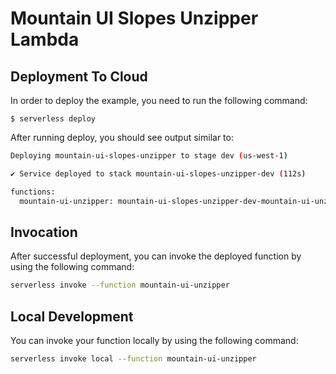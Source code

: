 # Mountain UI Slopes Unzipper Lambda

## Deployment To Cloud

In order to deploy the example, you need to run the following command:

```
$ serverless deploy
```

After running deploy, you should see output similar to:

```bash
Deploying mountain-ui-slopes-unzipper to stage dev (us-west-1)

✔ Service deployed to stack mountain-ui-slopes-unzipper-dev (112s)

functions:
  mountain-ui-unzipper: mountain-ui-slopes-unzipper-dev-mountain-ui-unzipper (56 kB)
```

## Invocation

After successful deployment, you can invoke the deployed function by using the following command:

```bash
serverless invoke --function mountain-ui-unzipper
```

## Local Development

You can invoke your function locally by using the following command:

```bash
serverless invoke local --function mountain-ui-unzipper
```
